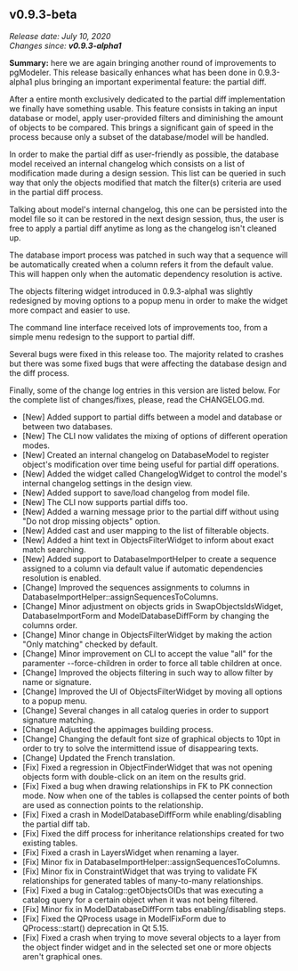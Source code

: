 v0.9.3-beta
------

<em>Release date: July 10, 2020</em><br/>
<em>Changes since: <strong>v0.9.3-alpha1</strong></em><br/>

<strong>Summary:</strong> here we are again bringing another round of improvements to pgModeler. This release basically enhances what has been done in 0.9.3-alpha1 plus bringing an important experimental feature: the partial diff.<br/>

After a entire month exclusively dedicated to the partial diff implementation we finally have something usable. This feature consists in taking an input database or model, apply user-provided filters and diminishing the amount of objects to be compared. This brings a significant gain of speed in the process because only a subset of the database/model will be handled. <br/>

In order to make the partial diff as user-friendly as possible, the database model received an internal changelog which consists on a list of modification made during a design session. This list can be queried in such way that only the objects modified that match the filter(s) criteria are used in the partial diff process. </br>

Talking about model's internal changelog, this one can be persisted into the model file so it can be restored in the next design session, thus, the user is free to apply a partial diff anytime as long as the changelog isn't cleaned up. <br/>

The database import process was patched in such way that a sequence will be automatically created when a column refers it from the default value. This will happen only when the automatic dependency resolution is active.  <br/>

The objects filtering widget introduced in 0.9.3-alpha1 was slightly redesigned by moving options to a popup menu in order to make the widget more compact and easier to use. <br/>

The command line interface received lots of improvements too, from a simple menu redesign to the support to partial diff.

Several bugs were fixed in this release too. The majority related to crashes but there was some fixed bugs that were affecting the database design and the diff process. <br/>

Finally, some of the change log entries in this version are listed below. For the complete list of changes/fixes, please, read the CHANGELOG.md. <br/>

* [New] Added support to partial diffs between a model and database or between two databases.
* [New] The CLI now validates the mixing of options of different operation modes.
* [New] Created an internal changelog on DatabaseModel to register object's modification over time being useful for partial diff operations.
* [New] Added the widget called ChangelogWidget to control the model's internal changelog settings in the design view.
* [New] Added support to save/load changelog from model file.
* [New] The CLI now supports partial diffs too.
* [New] Added a warning message prior to the partial diff without using "Do not drop missing objects" option.
* [New] Added cast and user mapping to the list of filterable objects.
* [New] Added a hint text in ObjectsFilterWidget to inform about exact match searching.
* [New] Added support to DatabaseImportHelper to create a sequence assigned to a column via default value if automatic dependencies resolution is enabled.
* [Change] Improved the sequences assignments to columns in DatabaseImportHelper::assignSequencesToColumns.
* [Change] Minor adjustment on objects grids in SwapObjectsIdsWidget, DatabaseImportForm and ModelDatabaseDiffForm by changing the columns order.
* [Change] Minor change in ObjectsFilterWidget by making the action "Only matching" checked by default.
* [Change] Minor improvement on CLI to accept the value "all" for the paramenter --force-children in order to force all table children at once.
* [Change] Improved the objects filtering in such way to allow filter by name or signature.
* [Change] Improved the UI of ObjectsFilterWidget by moving all options to a popup menu.
* [Change] Several changes in all catalog queries in order to support signature matching.
* [Change] Adjusted the appimages building process.
* [Change] Changing the default font size of graphical objects to 10pt in order to try to solve the intermittend issue of disappearing texts.
* [Change] Updated the French translation.
* [Fix] Fixed a regression in ObjectFinderWidget that was not opening objects form with double-click on an item on the results grid.
* [Fix] Fixed a bug when drawing relationships in FK to PK connection mode. Now when one of the tables is collapsed the center points of both are used as connection points to the relationship.
* [Fix] Fixed a crash in ModelDatabaseDiffForm while enabling/disabling the partial diff tab.
* [Fix] Fixed the diff process for inheritance relationships created for two existing tables.
* [Fix] Fixed a crash in LayersWidget when renaming a layer.
* [Fix] Minor fix in DatabaseImportHelper::assignSequencesToColumns.
* [Fix] Minor fix in ConstraintWidget that was trying to validate FK relationships for generated tables of many-to-many relationships.
* [Fix] Fixed a bug in Catalog::getObjectsOIDs that was executing a catalog query for a certain object when it was not being filtered.
* [Fix] Minor fix in ModelDatabaseDiffForm tabs enabling/disabling steps.
* [Fix] Fixed the QProcess usage in ModelFixForm due to QProcess::start() deprecation in Qt 5.15.
* [Fix] Fixed a crash when trying to move several objects to a layer from the object finder widget and in the selected set one or more objects aren't graphical ones.
